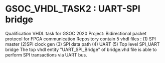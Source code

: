 # GSOC_VHDL_TASK2 : UART-SPI bridge
Qualification VHDL task for GSOC 2020 Project: Bidirectional packet protocol for FPGA communication
Repository contain 5 vhdl files : (1) SPI master (2)SPI clock gen (3) SPI data path (4) UART (5) Top level SPI_UART bridge
The top vhdl entity "UART_SPI_Bridge" of bridge.vhd file is able to perform SPI transactions via UART bus.
